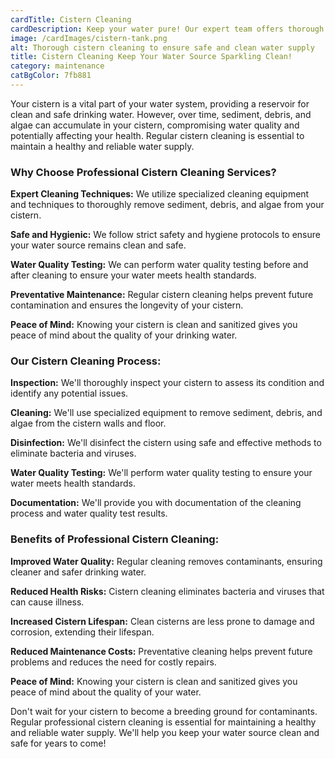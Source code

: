 ```yaml
---
cardTitle: Cistern Cleaning
cardDescription: Keep your water pure! Our expert team offers thorough cistern tank cleaning, removing sediment and bacteria to ensure safe, clean water. Trust us for efficient and eco-friendly service!
image: /cardImages/cistern-tank.png
alt: Thorough cistern cleaning to ensure safe and clean water supply
title: Cistern Cleaning Keep Your Water Source Sparkling Clean!
category: maintenance
catBgColor: 7fb881
---
```


Your cistern is a vital part of your water system, providing a reservoir for clean and safe drinking water. However, over time, sediment, debris, and algae can accumulate in your cistern, compromising water quality and potentially affecting your health. Regular cistern cleaning is essential to maintain a healthy and reliable water supply.

### Why Choose Professional Cistern Cleaning Services?

**Expert Cleaning Techniques:** We utilize specialized cleaning equipment and techniques to thoroughly remove sediment, debris, and algae from your cistern.

**Safe and Hygienic:** We follow strict safety and hygiene protocols to ensure your water source remains clean and safe.

**Water Quality Testing:** We can perform water quality testing before and after cleaning to ensure your water meets health standards.

**Preventative Maintenance:** Regular cistern cleaning helps prevent future contamination and ensures the longevity of your cistern.

**Peace of Mind:** Knowing your cistern is clean and sanitized gives you peace of mind about the quality of your drinking water.

### Our Cistern Cleaning Process:

**Inspection:** We'll thoroughly inspect your cistern to assess its condition and identify any potential issues.

**Cleaning:** We'll use specialized equipment to remove sediment, debris, and algae from the cistern walls and floor.

**Disinfection:** We'll disinfect the cistern using safe and effective methods to eliminate bacteria and viruses.

**Water Quality Testing:** We'll perform water quality testing to ensure your water meets health standards.

**Documentation:** We'll provide you with documentation of the cleaning process and water quality test results.

### Benefits of Professional Cistern Cleaning:

**Improved Water Quality:** Regular cleaning removes contaminants, ensuring cleaner and safer drinking water.

**Reduced Health Risks:** Cistern cleaning eliminates bacteria and viruses that can cause illness.

**Increased Cistern Lifespan:** Clean cisterns are less prone to damage and corrosion, extending their lifespan.

**Reduced Maintenance Costs:** Preventative cleaning helps prevent future problems and reduces the need for costly repairs.

**Peace of Mind:** Knowing your cistern is clean and sanitized gives you peace of mind about the quality of your water.

Don't wait for your cistern to become a breeding ground for contaminants. Regular professional cistern cleaning is essential for maintaining a healthy and reliable water supply. We'll help you keep your water source clean and safe for years to come!
